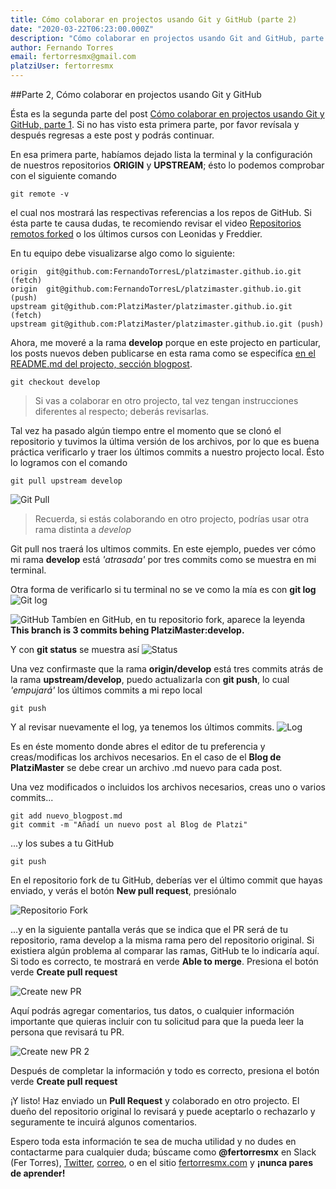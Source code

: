 ```yaml
---
title: Cómo colaborar en projectos usando Git y GitHub (parte 2)
date: "2020-03-22T06:23:00.000Z"
description: "Cómo colaborar en projectos usando Git and GitHub, parte 2"
author: Fernando Torres
email: fertorresmx@gmail.com
platziUser: fertorresmx
---
```


##Parte 2, Cómo colaborar en projectos usando Git y GitHub

Ésta es la segunda parte del post [Cómo colaborar en projectos usando Git y GitHub, parte 1](https://platzimaster.github.io/2020/2103-como-colaborar-en-github/). 
Si no has visto esta primera parte, por favor revísala y después regresas a este post y podrás continuar.

En esa primera parte, habíamos dejado lista la terminal y la configuración de nuestros repositorios **ORIGIN** y **UPSTREAM**; ésto lo podemos comprobar con el siguiente comando
~~~
git remote -v
~~~
el cual nos mostrará las respectivas referencias a los repos de GitHub. Si ésta parte te causa dudas, te recomiendo revisar el video [Repositorios remotos forked](https://platzi.com/clases/45-git-github-2016/4086-repositorios-remotos-forked/) o los últimos cursos con Leonidas y Freddier.

En tu equipo debe visualizarse algo como lo siguiente:
~~~
origin 	git@github.com:FernandoTorresL/platzimaster.github.io.git (fetch)
origin 	git@github.com:FernandoTorresL/platzimaster.github.io.git (push)
upstream git@github.com:PlatziMaster/platzimaster.github.io.git (fetch)
upstream git@github.com:PlatziMaster/platzimaster.github.io.git (push)
~~~

Ahora, me moveré a la rama **develop** porque en este projecto en particular, los posts nuevos deben publicarse en esta rama como se especifíca [en el README.md del projecto, sección blogpost](https://github.com/PlatziMaster/platzimaster.github.io#blogpost). 
~~~
git checkout develop
~~~
> Si vas a colaborar en otro projecto, tal vez tengan instrucciones diferentes al respecto; deberás revisarlas.

Tal vez ha pasado algún tiempo entre el momento que se clonó el repositorio y tuvimos la última versión de los archivos, por lo que es buena práctica verificarlo y traer los últimos commits a nuestro projecto local. Ésto lo logramos con el comando
~~~
git pull upstream develop
~~~

![Git Pull](https://i.imgur.com/9Ry0lU3.png)
> Recuerda, si estás colaborando en otro projecto, podrías usar otra rama distinta a *develop*

Git pull nos traerá los ultimos commits. En este ejemplo, puedes ver cómo mi rama **develop** está *'atrasada'* por tres commits como se muestra en mi terminal.

Otra forma de verificarlo si tu terminal no se ve como la mía es con **git log**
![Git log](https://i.imgur.com/ElJrOOd.png)

![GitHub](https://i.imgur.com/5AKkvCG.png)
Tambíen en GitHub, en tu repositorio fork, aparece la leyenda **This branch is 3 commits behing PlatziMaster:develop.**

Y con **git status** se muestra así
![Status](https://i.imgur.com/2A8l1zB.png)

Una vez confirmaste que la rama **origin/develop** está tres commits atrás de la rama **upstream/develop**, puedo actualizarla con **git push**, lo cual *'empujará'* los últimos commits a mi repo local
~~~
git push
~~~

Y al revisar nuevamente el log, ya tenemos los últimos commits.
![Log](https://i.imgur.com/QvIcFBK.png)

Es en éste momento donde abres el editor de tu preferencia y creas/modificas los archivos necesarios. En el caso de el **Blog de PlatziMaster** se debe crear un archivo .md nuevo para cada post.

Una vez modificados o incluidos los archivos necesarios, creas uno o varios commits...
~~~
git add nuevo_blogpost.md
git commit -m "Añadí un nuevo post al Blog de Platzi"
~~~
...y los subes a tu GitHub
~~~
git push
~~~

En el repositorio fork de tu GitHub, deberías ver el último commit que hayas enviado, y verás el botón **New pull request**, presiónalo

![Repositorio Fork](https://i.imgur.com/k2jA4tz.png)


...y en la siguiente pantalla verás que se indica que el PR será de tu repositorio, rama develop a la misma rama pero del repositorio original. Si existiera algún problema al comparar las ramas, GitHub te lo indicaría aquí. Si todo es correcto, te mostrará en verde **Able to merge**. Presiona el botón verde **Create pull request**

![Create new PR](https://i.imgur.com/x7sgKqG.png)


Aquí podrás agregar comentarios, tus datos, o cualquier información importante que quieras incluir con tu solicitud para que la pueda leer la persona que revisará tu PR.

![Create new PR 2](https://i.imgur.com/ewzkg1Z.png)

Después de completar la información y todo es correcto, presiona el botón verde **Create pull request**

¡Y listo! Haz enviado un **Pull Request** y colaborado en otro projecto. El dueño del repositorio original lo revisará y puede aceptarlo o rechazarlo y seguramente te incuirá algunos comentarios.

Espero toda esta información te sea de mucha utilidad y no dudes en contactarme para cualquier duda; búscame como **@fertorresmx** en Slack (Fer Torres), [Twitter](https://twitter.com/fertorresmx),  [correo](mailto:contacto@fertorresmx.com), o en el sitio [fertorresmx.com](http://www.fertorresmx.com) y **¡nunca pares de aprender!**
